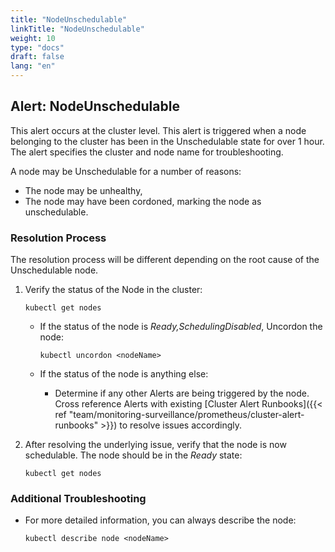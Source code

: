 ```yaml
---
title: "NodeUnschedulable"
linkTitle: "NodeUnschedulable"
weight: 10
type: "docs"
draft: false
lang: "en"
---
```


## Alert: NodeUnschedulable

This alert occurs at the cluster level. This alert is triggered when a node belonging to the cluster has been in the Unschedulable state for over 1 hour. The alert specifies the cluster and node name for troubleshooting.

A node may be Unschedulable for a number of reasons:
- The node may be unhealthy,
- The node may have been cordoned, marking the node as unschedulable.

### Resolution Process

The resolution process will be different depending on the root cause of the Unschedulable node.

1. Verify the status of the Node in the cluster:

    `kubectl get nodes`

    - If the status of the node is *Ready,SchedulingDisabled*, Uncordon the node:

        `kubectl uncordon <nodeName>`

    - If the status of the node is anything else:

        - Determine if any other Alerts are being triggered by the node. Cross reference Alerts with existing [Cluster Alert Runbooks]({{< ref "team/monitoring-surveillance/prometheus/cluster-alert-runbooks" >}}) to resolve issues accordingly.

2. After resolving the underlying issue, verify that the node is now schedulable. The node should be in the *Ready* state:

    `kubectl get nodes`

### Additional Troubleshooting

- For more detailed information, you can always describe the node:

    `kubectl describe node <nodeName>`
